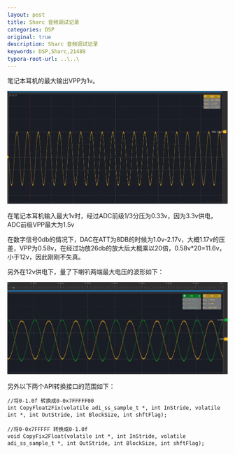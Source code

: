 ```yaml
---
layout: post
title: Sharc 音频调试记录
categories: DSP 
original: true
description: Sharc 音频调试记录
keywords: DSP,Sharc,21489
typora-root-url: ..\..\
---
```


笔记本耳机的最大输出VPP为1v。

![](/images/audio/earphone.JPG)



在笔记本耳机输入最大1v时，经过ADC前级1/3分压为0.33v，因为3.3v供电，ADC前级VPP最大为1.5v

在数字信号0db的情况下，DAC在ATT为8DB的时候为1.0v-2.17v，大概1.17v的压差，VPP为0.58v，在经过功放26db的放大后大概乘以20倍，0.58v*20=11.6v，小于12v，因此刚刚不失真。

另外在12v供电下，量了下喇叭两端最大电压的波形如下：

![](/images/audio/spk.JPG)

另外以下两个API转换接口的范围如下：

```
//将0-1.0f 转换成0-0x7FFFFF00
int CopyFloat2Fix(volatile adi_ss_sample_t *, int InStride, volatile int *, int OutStride, int BlockSize, int shftFlag);

//将0-0x7FFFFF 转换成0-1.0f
void CopyFix2Float(volatile int *, int InStride, volatile adi_ss_sample_t *, int OutStride, int BlockSize, int shftFlag);
```

